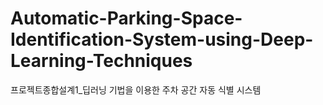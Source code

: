 # Automatic-Parking-Space-Identification-System-using-Deep-Learning-Techniques
프로젝트종합설계1_딥러닝 기법을 이용한 주차 공간 자동 식별 시스템
